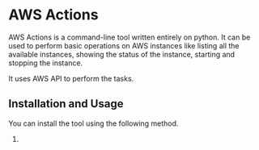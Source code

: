 # **AWS Actions**

AWS Actions is a command-line tool written entirely on python. It can be used to perform basic operations on AWS instances like listing all the available instances, showing the status of the instance, starting and stopping the instance.

It uses AWS API to perform the tasks.

## **Installation and Usage**

You can install the tool using the following method.

1. 
